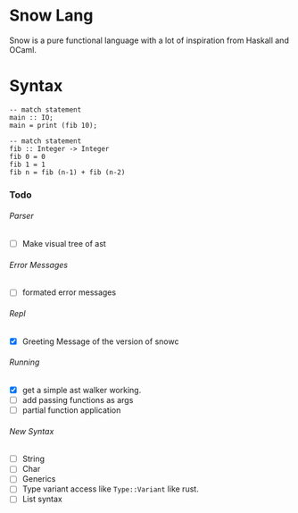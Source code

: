 # Snow Lang

Snow is a pure functional language with a lot of inspiration from Haskall and OCaml.

# Syntax

```
-- match statement
main :: IO;
main = print (fib 10);

-- match statement
fib :: Integer -> Integer
fib 0 = 0
fib 1 = 1
fib n = fib (n-1) + fib (n-2)
```

### Todo

###### Parser
- [ ] Make visual tree of ast

###### Error Messages
- [ ] formated error messages

###### Repl
- [X] Greeting Message of the version of snowc

###### Running
- [X] get a simple ast walker working.
- [ ] add passing functions as args
- [ ] partial function application

###### New Syntax
- [ ] String
- [ ] Char
- [ ] Generics
- [ ] Type variant access like `Type::Variant` like rust.
- [ ] List syntax
